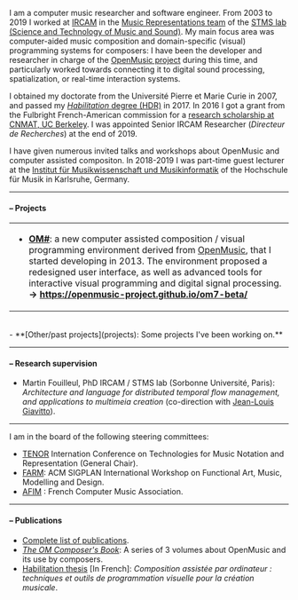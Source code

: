 

I am a computer music researcher and software engineer. 
From 2003 to 2019 I worked at <a href="https://www.ircam.fr/recherche/" target="_blank">IRCAM</a> in the <a href="http://repmus.ircam.fr/" target="_blank">Music Representations team</a> of the <a href="https://www.stms-lab.fr/" target="_blank">STMS lab (Science and Technology of Music and Sound)</a>. My main focus area was computer-aided music composition and domain-specific (visual) programming systems for composers: I have been the developer and researcher in charge of the <a href="https://openmusic-project.github.io/" target="_blank">OpenMusic project</a> during this time, and particularly worked towards connecting it to digital sound processing, spatialization, or real-time interaction systems. 

I obtained my doctorate from the Université Pierre et Marie Curie in 2007, and passed my [_Habilitation_ degree (HDR)]((https://hal.archives-ouvertes.fr/tel-01525998/)) in 2017. 
In 2016 I got a grant from the Fulbright French-American commission for a [research scholarship at CNMAT, UC Berkeley](http://www.cnmat.berkeley.edu/projects/jean-bresson-interactive-visual-programming-systems-music-composition). I was appointed Senior IRCAM Researcher (_Directeur de Recherches_) at the end of 2019.

I have given numerous invited talks and workshops about OpenMusic and computer assisted compositon. In 2018-2019 I was part-time guest lecturer at the [Institut für Musikwissenschaft und Musikinformatik](http://www.hfm-karlsruhe.de/imwi/index.htm) of the Hochschule für Musik in Karlsruhe, Germany. 

<!-- I will soon be working at **[Ableton](https://www.ableton.com/)**, as a _Live_ software engineer. -->

-----

#### – Projects


<table class="project">
<tr><td>
<ul><li><b><a href="https://openmusic-project.github.io/om7-beta/">OM#</a></b>: a new computer assisted composition / visual programming environment derived from <a href="https://openmusic-project.github.io/" target="_blank">OpenMusic</a>, that I started developing in 2013. 
The environment proposed a redesigned user interface, as well as advanced tools for interactive visual programming and digital signal processing.
<br>
<b>&rarr; <a href="https://openmusic-project.github.io/om7-beta/">https://openmusic-project.github.io/om7-beta/</a></b>
</li></ul>
</td></tr></table>

<br>
- **[Other/past projects](projects): Some projects I've been working on.**

-----
#### – Research supervision

- Martin Fouilleul, PhD IRCAM / STMS lab (Sorbonne Université, Paris): _Architecture and language for distributed temporal flow management, and applications to multimeia creation_ (co-direction with [Jean-Louis Giavitto](http://repmus.ircam.fr/giavitto)).

<!-- Here is a [list of former students and researchers I have supervised](supervision).-->

-----

I am in the board of the following steering committees:

- [TENOR](https://tenor-conference.org) Internation Conference on Technologies for Music Notation and Representation (General Chair).
- [FARM](https://functional-art.org): ACM SIGPLAN International Workshop on Functional Art, Music, Modelling and Design.
- [AFIM](http://afim-asso.org) : French Computer Music Association.

-----
#### – Publications

- [Complete list of publications](publi).
- _[The OM Composer's Book](http://repmus.ircam.fr/openmusic/ombook)_: A series of 3 volumes about OpenMusic and its use by composers.
- [Habilitation thesis](https://hal.archives-ouvertes.fr/tel-01525998/) [In French]: _Composition assistée par ordinateur : techniques et outils de programmation visuelle pour la création musicale_.

<!-- _Computer-assisted composition: visual programming techniques and tools for musical creation_ -->

<!--
##### Mémoire d'Habilitation à Diriger des Recherches / _Habilitation Thesis_  (2017):       
Composition assistée par ordinateur : techniques et outils de programmation visuelle pour la création musicale      
_Computer-assisted composition: visual programming techniques and tools for musical creation_.     
**[Thesis [in French]](https://hal.archives-ouvertes.fr/tel-01525998/)** \| [Support materials](http://repmus.ircam.fr/bresson/hdr).
-->

